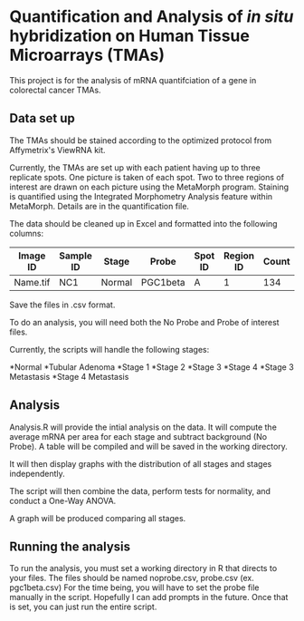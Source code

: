 # Quantification and Analysis of *in situ* hybridization on Human Tissue Microarrays (TMAs)

This project is for the analysis of mRNA quantifciation of a gene in colorectal cancer TMAs.

## Data set up

The TMAs should be stained according to the optimized protocol from Affymetrix's ViewRNA kit.

Currently, the TMAs are set up with each patient having up to three replicate spots. One picture is taken of each spot. Two to three regions of interest are drawn on each picture using the MetaMorph program. Staining is quantified using the Integrated Morphometry Analysis feature within MetaMorph. Details are in the quantification file.

The data should be cleaned up in Excel and formatted into the following columns:

Image ID | Sample ID | Stage | Probe | Spot ID | Region ID | Count | Area | Threshold
--- | --- | --- | --- | --- | --- | --- | --- | ---
Name.tif | NC1 | Normal | PGC1beta | A | 1 | 134 | 1391934 | 245

Save the files in .csv format.

To do an analysis, you will need both the No Probe and Probe of interest files.

Currently, the scripts will handle the following stages:

*Normal
*Tubular Adenoma
*Stage 1
*Stage 2
*Stage 3
*Stage 4
*Stage 3 Metastasis
*Stage 4 Metastasis

## Analysis

Analysis.R will provide the intial analysis on the data. It will compute the average mRNA per area for each stage and subtract background (No Probe). A table will be compiled and will be saved in the working directory.

It will then display graphs with the distribution of all stages and stages independently.

The script will then combine the data, perform tests for normality, and conduct a One-Way ANOVA.

A graph will be produced comparing all stages.

## Running the analysis

To run the analysis, you must set a working directory in R that directs to your files.
The files should be named noprobe.csv, probe.csv (ex. pgc1beta.csv)
For the time being, you will have to set the probe file manually in the script. Hopefully I can add prompts in the future.
Once that is set, you can just run the entire script.